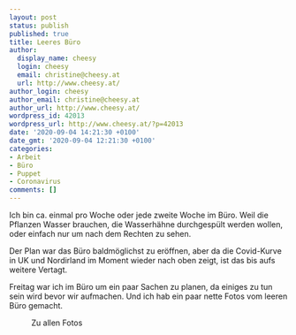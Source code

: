```yaml
---
layout: post
status: publish
published: true
title: Leeres Büro
author:
  display_name: cheesy
  login: cheesy
  email: christine@cheesy.at
  url: http://www.cheesy.at/
author_login: cheesy
author_email: christine@cheesy.at
author_url: http://www.cheesy.at/
wordpress_id: 42013
wordpress_url: http://www.cheesy.at/?p=42013
date: '2020-09-04 14:21:30 +0100'
date_gmt: '2020-09-04 12:21:30 +0100'
categories:
- Arbeit
- Büro
- Puppet
- Coronavirus
comments: []
---
```

<!-- wp:paragraph -->
Ich bin ca. einmal pro Woche oder jede zweite Woche im Büro. Weil die Pflanzen Wasser brauchen, die Wasserhähne durchgespült werden wollen, oder einfach nur um nach dem Rechten zu sehen.
<!-- /wp:paragraph -->
<!-- wp:paragraph -->
Der Plan war das Büro baldmöglichst zu eröffnen, aber da die Covid-Kurve in UK und Nordirland im Moment wieder nach oben zeigt, ist das bis aufs weitere Vertagt.
<!-- /wp:paragraph -->
<!-- wp:paragraph -->
Freitag war ich im Büro um ein paar Sachen zu planen, da einiges zu tun sein wird bevor wir aufmachen. Und ich hab ein paar nette Fotos vom leeren Büro gemacht.
<!-- /wp:paragraph -->
<!-- wp:image {"id":41993,"linkDestination":"custom"} -->
<figure class="wp-block-image"><a href="{% link _fotos/arbeit/2015-2022-puppet/2020/leeres-buro/index.md %}"><img src="{% link _fotos/arbeit/2015-2022-puppet/2020/leeres-buro/Leeres-Büro-005.jpg %}" alt="" class="wp-image-41993"></a><br>
<figcaption>Zu allen Fotos</figcaption>
</figure>
<!-- /wp:image -->
